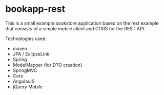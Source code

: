 bookapp-rest
============
This is a small example bookstore application based on the rest example that consists of a simple mobile client and CORS for the REST API.

Technologies used:
* maven
* JPA / EclipseLink
* Spring
* ModelMapper (for DTO creation)
* SpringMVC
* Cors
* AngularJS
* jQuery Mobile

